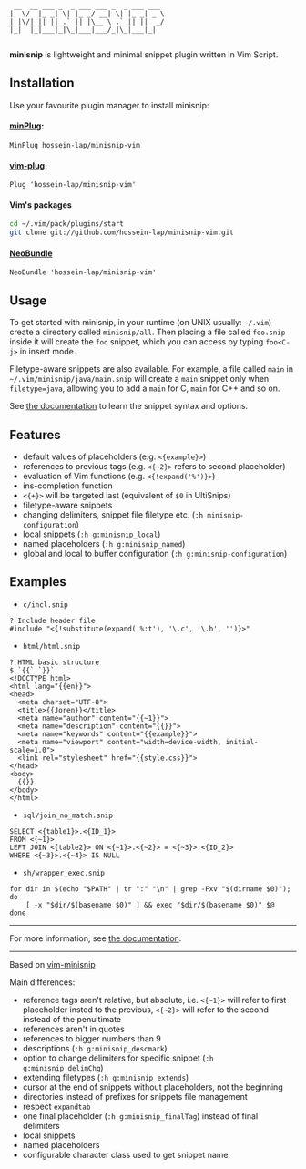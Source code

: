 ```
 __  __ ___ _  _ ___ ___ _  _ ___ ___ 
|  \/  |_ _| \| |_ _/ __| \| |_ _| _ \
| |\/| || || .` || |\__ \ .` || ||  _/
|_|  |_|___|_|\_|___|___/_|\_|___|_|  
                                      
```

**minisnip** is lightweight and minimal snippet plugin written in Vim Script.

## Installation

Use your favourite plugin manager to install minisnip:

#### [minPlug](https://github.com/hossein-lap/minPlug):
```vim
MinPlug hossein-lap/minisnip-vim
```

#### [vim-plug](https://github.com/junegunn/vim-plug):
```vim
Plug 'hossein-lap/minisnip-vim'
```

#### Vim's packages
```bash
cd ~/.vim/pack/plugins/start
git clone git://github.com/hossein-lap/minisnip-vim.git
```

#### [NeoBundle](https://github.com/Shougo/neobundle.vim)
```vim
NeoBundle 'hossein-lap/minisnip-vim'
```

## Usage

To get started with minisnip, in your runtime (on UNIX usually: `~/.vim`)
create a directory called `minisnip/all`. Then placing a file called `foo.snip`
inside it will create the `foo` snippet, which you can access by typing
`foo<C-j>` in insert mode.

Filetype-aware snippets are also available. For example, a file called
`main` in `~/.vim/minisnip/java/main.snip` will create a `main` snippet only when
`filetype=java`, allowing you to add a `main` for C, `main` for C++ and so on.

See [the documentation](doc/minisnip.txt) to learn the snippet syntax and options.

## Features

  * default values of placeholders (e.g. `<{example}>`)
  * references to previous tags (e.g. `<{~2}>` refers to second placeholder)
  * evaluation of Vim functions (e.g. `<{!expand('%')}>`)
  * ins-completion function
  * `<{+}>` will be targeted last (equivalent of `$0` in UltiSnips)
  * filetype-aware snippets
  * changing delimiters, snippet file filetype etc. (`:h minisnip-configuration`)
  * local snippets (`:h g:minisnip_local`)
  * named placeholders (`:h g:minisnip_named`)
  * global and local to buffer configuration (`:h g:minisnip-configuration`)

## Examples

* `c/incl.snip`
```
? Include header file
#include "<{!substitute(expand('%:t'), '\.c', '\.h', '')}>"
```

* `html/html.snip`
```
? HTML basic structure
$ `{{` `}}`
<!DOCTYPE html>
<html lang="{{en}}">
<head>
  <meta charset="UTF-8">
  <title>{{Joren}}</title>
  <meta name="author" content="{{~1}}">
  <meta name="description" content="{{}}">
  <meta name="keywords" content="{{example}}">
  <meta name="viewport" content="width=device-width, initial-scale=1.0">
  <link rel="stylesheet" href="{{style.css}}">
</head>
<body>
  {{}}
</body>
</html>
```

* `sql/join_no_match.snip`
```
SELECT <{table1}>.<{ID_1}>
FROM <{~1}>
LEFT JOIN <{table2}> ON <{~1}>.<{~2}> = <{~3}>.<{ID_2}>
WHERE <{~3}>.<{~4}> IS NULL
```

* `sh/wrapper_exec.snip`
```
for dir in $(echo "$PATH" | tr ":" "\n" | grep -Fxv "$(dirname $0)"); do
    [ -x "$dir/$(basename $0)" ] && exec "$dir/$(basename $0)" $@
done
```
---

For more information, see [the documentation](doc/minisnip.txt).

---

Based on [vim-minisnip](https://github.com/joereynolds/vim-minisnip)

Main differences:
  * reference tags aren't relative, but absolute, i.e. `<{~1}>` will refer to
    first placeholder insted to the previous, `<{~2}>` will refer to the second
    instead of the penultimate
  * references aren't in quotes
  * references to bigger numbers than 9
  * descriptions (`:h g:minisnip_descmark`)
  * option to change delimiters for specific snippet (`:h g:minisnip_delimChg`)
  * extending filetypes (`:h g:minisnip_extends`)
  * cursor at the end of snippets without placeholders, not the beginning
  * directories instead of prefixes for snippets file management
  * respect `expandtab`
  * one final placeholder (`:h g:minisnip_finalTag`) instead of final delimiters
  * local snippets
  * named placeholders
  * configurable character class used to get snippet name
